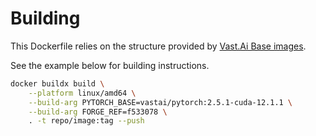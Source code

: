 # Building

This Dockerfile relies on the structure provided by [Vast.Ai Base images](https://github.com/vast-ai/base-image).

See the example below for building instructions.

```bash
docker buildx build \
    --platform linux/amd64 \
    --build-arg PYTORCH_BASE=vastai/pytorch:2.5.1-cuda-12.1.1 \
    --build-arg FORGE_REF=f533078 \
    . -t repo/image:tag --push
```
